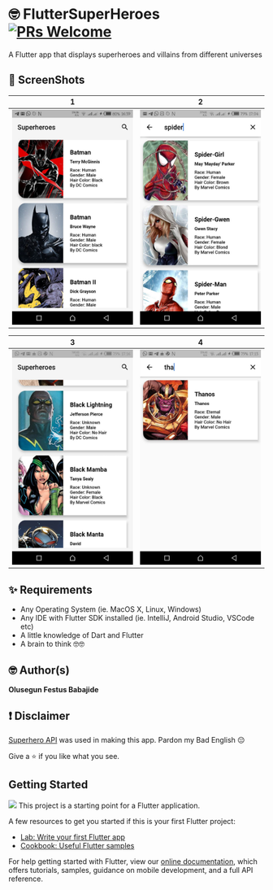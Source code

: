 # 🤓 FlutterSuperHeroes [![PRs Welcome](https://img.shields.io/badge/PRs-welcome-brightgreen.svg?style=flat-square)](http://makeapullrequest.com)

A Flutter app that displays superheroes and villains from different universes

## 📸 ScreenShots

| 1 | 2|
|------|-------|
|<img src="assets/1.jpg" width="400">|<img src="assets/2.jpg" width="400">|

| 3 | 4|
|------|-------|
|<img src="assets/3.jpg" width="400">|<img src="assets/4.jpg" width="400">|

## ✨ Requirements
* Any Operating System (ie. MacOS X, Linux, Windows)
* Any IDE with Flutter SDK installed (ie. IntelliJ, Android Studio, VSCode etc)
* A little knowledge of Dart and Flutter
* A brain to think 🤓🤓

## 🤓 Author(s)
**Olusegun Festus Babajide**

## ❗️ Disclaimer

[Superhero API](https://akabab.github.io/superhero-api/api/) was used in making this app.
Pardon my Bad English 😔

Give a ⭐️ if you like what you see.

## Getting Started


![](https://venturebeat.com/wp-content/uploads/2019/02/google-flutter-logo-white.png?fit=400%2C200&strip=all)
This project is a starting point for a Flutter application.

A few resources to get you started if this is your first Flutter project:

- [Lab: Write your first Flutter app](https://flutter.dev/docs/get-started/codelab)
- [Cookbook: Useful Flutter samples](https://flutter.dev/docs/cookbook)

For help getting started with Flutter, view our 
[online documentation](https://flutter.dev/docs), which offers tutorials, 
samples, guidance on mobile development, and a full API reference.
